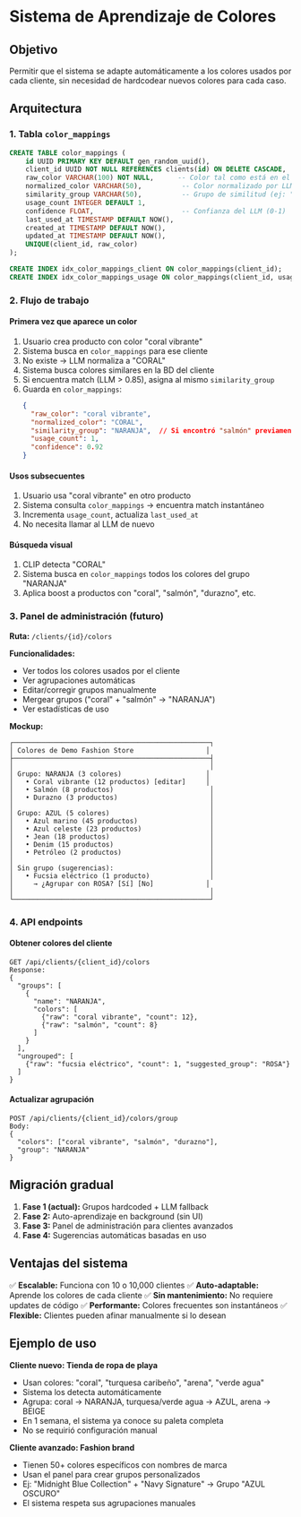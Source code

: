 # Sistema de Aprendizaje de Colores

## Objetivo
Permitir que el sistema se adapte automáticamente a los colores usados por cada cliente, sin necesidad de hardcodear nuevos colores para cada caso.

## Arquitectura

### 1. Tabla `color_mappings`
```sql
CREATE TABLE color_mappings (
    id UUID PRIMARY KEY DEFAULT gen_random_uuid(),
    client_id UUID NOT NULL REFERENCES clients(id) ON DELETE CASCADE,
    raw_color VARCHAR(100) NOT NULL,      -- Color tal como está en el producto
    normalized_color VARCHAR(50),          -- Color normalizado por LLM
    similarity_group VARCHAR(50),          -- Grupo de similitud (ej: "NARANJA")
    usage_count INTEGER DEFAULT 1,
    confidence FLOAT,                      -- Confianza del LLM (0-1)
    last_used_at TIMESTAMP DEFAULT NOW(),
    created_at TIMESTAMP DEFAULT NOW(),
    updated_at TIMESTAMP DEFAULT NOW(),
    UNIQUE(client_id, raw_color)
);

CREATE INDEX idx_color_mappings_client ON color_mappings(client_id);
CREATE INDEX idx_color_mappings_usage ON color_mappings(client_id, usage_count DESC);
```

### 2. Flujo de trabajo

#### Primera vez que aparece un color
1. Usuario crea producto con color "coral vibrante"
2. Sistema busca en `color_mappings` para ese cliente
3. No existe → LLM normaliza a "CORAL"
4. Sistema busca colores similares en la BD del cliente
5. Si encuentra match (LLM > 0.85), asigna al mismo `similarity_group`
6. Guarda en `color_mappings`:
   ```json
   {
     "raw_color": "coral vibrante",
     "normalized_color": "CORAL",
     "similarity_group": "NARANJA",  // Si encontró "salmón" previamente
     "usage_count": 1,
     "confidence": 0.92
   }
   ```

#### Usos subsecuentes
1. Usuario usa "coral vibrante" en otro producto
2. Sistema consulta `color_mappings` → encuentra match instantáneo
3. Incrementa `usage_count`, actualiza `last_used_at`
4. No necesita llamar al LLM de nuevo

#### Búsqueda visual
1. CLIP detecta "CORAL"
2. Sistema busca en `color_mappings` todos los colores del grupo "NARANJA"
3. Aplica boost a productos con "coral", "salmón", "durazno", etc.

### 3. Panel de administración (futuro)

**Ruta:** `/clients/{id}/colors`

**Funcionalidades:**
- Ver todos los colores usados por el cliente
- Ver agrupaciones automáticas
- Editar/corregir grupos manualmente
- Mergear grupos ("coral" + "salmón" → "NARANJA")
- Ver estadísticas de uso

**Mockup:**
```
┌─────────────────────────────────────────────────┐
│ Colores de Demo Fashion Store                  │
├─────────────────────────────────────────────────┤
│                                                 │
│ Grupo: NARANJA (3 colores)                     │
│   • Coral vibrante (12 productos) [editar]     │
│   • Salmón (8 productos)                        │
│   • Durazno (3 productos)                       │
│                                                 │
│ Grupo: AZUL (5 colores)                         │
│   • Azul marino (45 productos)                  │
│   • Azul celeste (23 productos)                 │
│   • Jean (18 productos)                         │
│   • Denim (15 productos)                        │
│   • Petróleo (2 productos)                      │
│                                                 │
│ Sin grupo (sugerencias):                        │
│   • Fucsia eléctrico (1 producto)               │
│     → ¿Agrupar con ROSA? [Sí] [No]             │
│                                                 │
└─────────────────────────────────────────────────┘
```

### 4. API endpoints

#### Obtener colores del cliente
```
GET /api/clients/{client_id}/colors
Response:
{
  "groups": [
    {
      "name": "NARANJA",
      "colors": [
        {"raw": "coral vibrante", "count": 12},
        {"raw": "salmón", "count": 8}
      ]
    }
  ],
  "ungrouped": [
    {"raw": "fucsia eléctrico", "count": 1, "suggested_group": "ROSA"}
  ]
}
```

#### Actualizar agrupación
```
POST /api/clients/{client_id}/colors/group
Body:
{
  "colors": ["coral vibrante", "salmón", "durazno"],
  "group": "NARANJA"
}
```

## Migración gradual

1. **Fase 1 (actual):** Grupos hardcoded + LLM fallback
2. **Fase 2:** Auto-aprendizaje en background (sin UI)
3. **Fase 3:** Panel de administración para clientes avanzados
4. **Fase 4:** Sugerencias automáticas basadas en uso

## Ventajas del sistema

✅ **Escalable:** Funciona con 10 o 10,000 clientes
✅ **Auto-adaptable:** Aprende los colores de cada cliente
✅ **Sin mantenimiento:** No requiere updates de código
✅ **Performante:** Colores frecuentes son instantáneos
✅ **Flexible:** Clientes pueden afinar manualmente si lo desean

## Ejemplo de uso

**Cliente nuevo: Tienda de ropa de playa**
- Usan colores: "coral", "turquesa caribeño", "arena", "verde agua"
- Sistema los detecta automáticamente
- Agrupa: coral → NARANJA, turquesa/verde agua → AZUL, arena → BEIGE
- En 1 semana, el sistema ya conoce su paleta completa
- No se requirió configuración manual

**Cliente avanzado: Fashion brand**
- Tienen 50+ colores específicos con nombres de marca
- Usan el panel para crear grupos personalizados
- Ej: "Midnight Blue Collection" + "Navy Signature" → Grupo "AZUL OSCURO"
- El sistema respeta sus agrupaciones manuales
